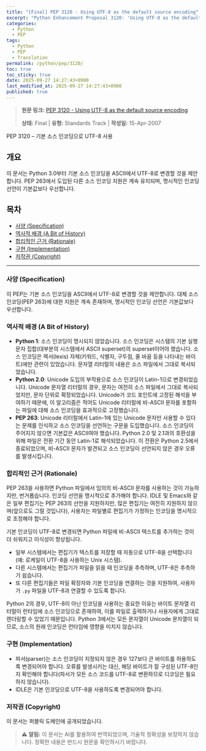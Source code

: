 ```yaml
---
title: "[Final] PEP 3120 - Using UTF-8 as the default source encoding"
excerpt: "Python Enhancement Proposal 3120: 'Using UTF-8 as the default source encoding'에 대한 한국어 번역입니다."
categories:
  - Python
  - PEP
tags:
  - Python
  - PEP
  - Translation
permalink: /python/pep/3120/
toc: true
toc_sticky: true
date: 2025-09-27 14:27:43+0900
last_modified_at: 2025-09-27 14:27:43+0900
published: true
---
```

> **원문 링크:** [PEP 3120 - Using UTF-8 as the default source encoding](https://peps.python.org/pep-3120/)
>
> **상태:** Final | **유형:** Standards Track | **작성일:** 15-Apr-2007

PEP 3120 – 기본 소스 인코딩으로 UTF-8 사용

## 개요
이 문서는 Python 3.0부터 기본 소스 인코딩을 ASCII에서 UTF-8로 변경할 것을 제안합니다. PEP 263에서 도입된 다른 소스 인코딩 지원은 계속 유지되며, 명시적인 인코딩 선언이 기본값보다 우선합니다.

## 목차
*   [사양 (Specification)](#사양-specification)
*   [역사적 배경 (A Bit of History)](#역사적-배경-a-bit-of-history)
*   [합리적인 근거 (Rationale)](#합리적인-근거-rationale)
*   [구현 (Implementation)](#구현-implementation)
*   [저작권 (Copyright)](#저작권-copyright)

---

### 사양 (Specification)
이 PEP는 기본 소스 인코딩을 ASCII에서 UTF-8로 변경할 것을 제안합니다. 대체 소스 인코딩(PEP 263)에 대한 지원은 계속 존재하며, 명시적인 인코딩 선언은 기본값보다 우선합니다.

### 역사적 배경 (A Bit of History)
*   **Python 1**: 소스 인코딩이 명시되지 않았습니다. 소스 인코딩은 시스템의 기본 실행 문자 집합(대부분의 시스템에서 ASCII superset)의 superset이어야 했습니다. 소스 인코딩은 렉서(lexis) 자체(키워드, 식별자, 구두점, 줄 바꿈 등을 나타내는 바이트)에만 관련이 있었습니다. 문자열 리터럴의 내용은 소스 파일에서 그대로 복사되었습니다.
*   **Python 2.0**: Unicode 도입의 부작용으로 소스 인코딩이 Latin-1으로 변경되었습니다. Unicode 문자열 리터럴의 경우, 문자는 여전히 소스 파일에서 그대로 복사되었지만, 문자 단위로 확장되었습니다. Unicode가 코드 포인트에 고정된 해석을 부여하기 때문에, 이 알고리즘은 적어도 Unicode 리터럴에 비-ASCII 문자를 포함하는 파일에 대해 소스 인코딩을 효과적으로 고정했습니다.
*   **PEP 263**: Unicode 리터럴에서 Latin-1에 있는 Unicode 문자만 사용할 수 있다는 문제를 인식하고 소스 인코딩을 선언하는 구문을 도입했습니다. 소스 인코딩이 주어지지 않으면 기본값은 ASCII여야 했습니다. Python 2.0 및 2.1과의 호환성을 위해 파일은 전환 기간 동안 Latin-1로 해석되었습니다. 이 전환은 Python 2.5에서 종료되었으며, 비-ASCII 문자가 발견되고 소스 인코딩이 선언되지 않은 경우 오류를 발생시킵니다.

### 합리적인 근거 (Rationale)
PEP 263을 사용하면 Python 파일에서 임의의 비-ASCII 문자를 사용하는 것이 가능하지만, 번거롭습니다. 인코딩 선언을 명시적으로 추가해야 합니다. IDLE 및 Emacs와 같은 일부 편집기는 PEP 263의 선언을 지원하지만, 많은 편집기는 여전히 지원하지 않으며(앞으로도 그럴 것입니다), 사용자는 파일별로 편집기가 가정하는 인코딩을 명시적으로 조정해야 합니다.

기본 인코딩이 UTF-8로 변경되면 Python 파일에 비-ASCII 텍스트를 추가하는 것이 더 쉬워지고 이식성이 향상됩니다.
*   일부 시스템에서는 편집기가 텍스트를 저장할 때 자동으로 UTF-8을 선택합니다(예: 로케일이 UTF-8을 사용하는 Unix 시스템).
*   다른 시스템에서는 편집기가 파일을 읽을 때 인코딩을 추측하며, UTF-8은 추측하기 쉽습니다.
*   또 다른 편집기들은 파일 확장자와 기본 인코딩을 연결하는 것을 지원하여, 사용자가 `.py` 파일을 UTF-8과 연결할 수 있도록 합니다.

Python 2의 경우, UTF-8이 아닌 인코딩을 사용하는 중요한 이유는 바이트 문자열 리터럴이 런타임에 소스 인코딩으로 존재하여, 이를 파일로 출력하거나 사용자에게 그대로 렌더링할 수 있었기 때문입니다. Python 3에서는 모든 문자열이 Unicode 문자열이 되므로, 소스의 원래 인코딩은 런타임에 영향을 미치지 않습니다.

### 구현 (Implementation)
*   파서(parser)는 소스 인코딩이 지정되지 않은 경우 127보다 큰 바이트를 허용하도록 변경되어야 합니다. 오류를 발생시키는 대신, 해당 바이트가 잘 구성된 UTF-8인지 확인해야 합니다(파서가 모든 소스 코드를 UTF-8로 변환하므로 디코딩은 필요하지 않습니다).
*   IDLE은 기본 인코딩으로 UTF-8을 사용하도록 변경되어야 합니다.

### 저작권 (Copyright)
이 문서는 퍼블릭 도메인에 공개되었습니다.


> ⚠️ **알림:** 이 문서는 AI를 활용하여 번역되었으며, 기술적 정확성을 보장하지 않습니다. 정확한 내용은 반드시 원문을 확인하시기 바랍니다.